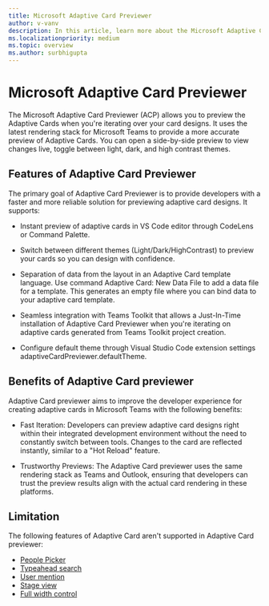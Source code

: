 ```yaml
---
title: Microsoft Adaptive Card Previewer
author: v-vanv
description: In this article, learn more about the Microsoft Adaptive Card previewer.
ms.localizationpriority: medium
ms.topic: overview
ms.author: surbhigupta
---
```


# Microsoft Adaptive Card Previewer

The Microsoft Adaptive Card Previewer (ACP) allows you to preview the Adaptive Cards when you're iterating over your card designs. It uses the latest rendering stack for Microsoft Teams to provide a more accurate preview of Adaptive Cards. You can open a side-by-side preview to view changes live, toggle between light, dark, and high contrast themes.

## Features of Adaptive Card Previewer

The primary goal of Adaptive Card Previewer is to provide developers with a faster and more reliable solution for previewing adaptive card designs. It supports:

* Instant preview of adaptive cards in VS Code editor through CodeLens or Command Palette.

* Switch between different themes (Light/Dark/HighContrast) to preview your cards so you can design with confidence.

* Separation of data from the layout in an Adaptive Card template language. Use command Adaptive Card: New Data File to add a data file for a template. This generates an empty file where you can bind data to your adaptive card template.

* Seamless integration with Teams Toolkit that allows a Just-In-Time installation of Adaptive Card Previewer when you're iterating on adaptive cards generated from Teams Toolkit project creation.

* Configure default theme through Visual Studio Code extension settings adaptiveCardPreviewer.defaultTheme.

## Benefits of Adaptive Card previewer

Adaptive Card previewer aims to improve the developer experience for creating adaptive cards in Microsoft Teams with the following benefits:

* Fast Iteration: Developers can preview adaptive card designs right within their integrated development environment without the need to constantly switch between tools. Changes to the card are reflected instantly, similar to a "Hot Reload" feature.

* Trustworthy Previews: The Adaptive Card previewer uses the same rendering stack as Teams and Outlook, ensuring that developers can trust the preview results align with the actual card rendering in these platforms.

## Limitation

The following features of Adaptive Card aren't supported in Adaptive Card previewer:

* [People Picker](../../task-modules-and-cards/cards/people-picker.md)
* [Typeahead search](../../task-modules-and-cards/cards/dynamic-search.md)
* [User mention](../../task-modules-and-cards/cards/cards-format.md#microsoft-azure-active-directory-azure-ad-object-id-and-upn-in-user-mention)
* [Stage view](../../task-modules-and-cards/cards/cards-format.md#stage-view-for-images-in-adaptive-cards)
* [Full width control](../../task-modules-and-cards/cards/cards-format.md#full-width-adaptive-card)
